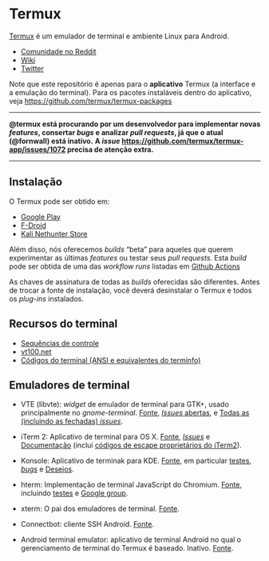 # Termux

[Termux](termux.com) é um emulador de terminal e ambiente Linux para Android.

- [Comunidade no Reddit](https://reddit.com/r/termux)
- [Wiki](https://wiki.termux.com/wiki/)
- [Twitter](http://twitter.com/termux/)

Note que este repositório é apenas para o **aplicativo** Termux (a interface e a emulação do terminal).
Para os pacotes instaláveis dentro do aplicativo, veja https://github.com/termux/termux-packages
***
**@termux está procurando por um desenvolvedor para implementar novas *features*, consertar *bugs* e analizar *pull requests*, já que o atual (@fornwall) está inativo.**
**A *issue* https://github.com/termux/termux-app/issues/1072 precisa de atenção extra.**
***

## Instalação

O Termux pode ser obtido em:

- [Google Play](https://play.google.com/store/apps/details?id=com.termux)
- [F-Droid](https://f-droid.org/en/packages/com.termux/)
- [Kali Nethunter Store](https://store.nethunter.com/en/packages/com.termux/)

Além disso, nós oferecemos *builds* “beta” para aqueles que querem experimentar as últimas *features* ou testar seus *pull requests*.
Esta *build* pode ser obtida de uma das *workflow runs* listadas em [Github Actions](https://github.com/termux/termux-app/actions)

As chaves de assinatura de todas as *builds* oferecidas são diferentes. Antes de trocar a fonte de instalação, você deverá desinstalar o Termux e todos os *plug-ins* instalados.

## Recursos do terminal

- [Sequências de controle](http://invisible-island.net/xterm/ctlseqs/ctlseqs.html)
- [vt100.net](http://vt100.net/)
- [Códigos do terminal (ANSI e equivalentes do terminfo)](http://wiki.bash-hackers.org/scripting/terminalcodes)

## Emuladores de terminal

- VTE (libvte): *widget* de emulador de terminal para GTK+, usado principalmente no *gnome-terminal*. [Fonte](https://github.com/GNOME/vte), [*Issues* abertas](https://bugzilla.gnome.org/buglist.cgi?quicksearch=product%3A%22vte%22+),
e [Todas as (incluindo as fechadas) *issues*](https://bugzilla.gnome.org/buglist.cgi?bug_status=RESOLVED&bug_status=VERIFIED&chfield=resolution&chfieldfrom=-2000d&chfieldvalue=FIXED&product=vte&resolution=FIXED).

- iTerm 2: Aplicativo de terminal para OS X. [Fonte](https://github.com/gnachman/iTerm2), [*Issues*](https://gitlab.com/gnachman/iterm2/issues) e [Documentação](http://www.iterm2.com/documentation.html)
(inclui [códigos de escape proprietários do iTerm2](http://www.iterm2.com/documentation-escape-codes.html)).

- Konsole: Aplicativo de terminak para KDE. [Fonte](https://projects.kde.org/projects/kde/applications/konsole/repository), em particular [testes](https://projects.kde.org/projects/kde/applications/konsole/repository/revisions/master/show/tests), [*bugs*](https://bugs.kde.org/buglist.cgi?bug_severity=critical&bug_severity=grave&bug_severity=major&bug_severity=crash&bug_severity=normal&bug_severity=minor&bug_status=UNCONFIRMED&bug_status=NEW&bug_status=ASSIGNED&bug_status=REOPENED&product=konsole)
e [Desejos](https://bugs.kde.org/buglist.cgi?bug_severity=wishlist&bug_status=UNCONFIRMED&bug_status=NEW&bug_status=ASSIGNED&bug_status=REOPENED&product=konsole).

- hterm: Implementação de terminal JavaScript do Chromium. [Fonte](https://github.com/chromium/hterm), incluindo [testes](https://github.com/chromium/hterm/blob/master/js/hterm_vt_tests.js) e [Google group](https://groups.google.com/a/chromium.org/forum/#!forum/chromium-hterm).

- xterm: O pai dos emuladores de terminal. [Fonte](http://invisible-island.net/datafiles/release/xterm.tar.gz).

- Connectbot: cliente SSH Android. [Fonte](https://github.com/connectbot/connectbot).

- Android terminal emulator: aplicativo de terminal Android no qual o gerenciamento de terminal do Termux é baseado.  Inativo. [Fonte](https://github.com/jackpal/Android-Terminal-Emulator).
